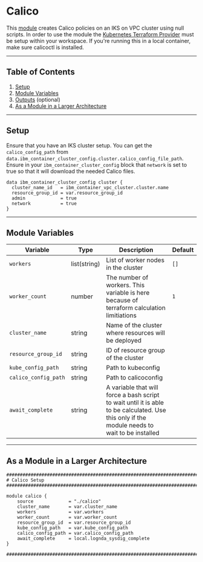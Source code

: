 # Calico

This [module](./calico) creates Calico policies on an IKS on VPC cluster using null scripts. In order to use the module the [Kubernetes Terraform Provider](https://www.terraform.io/docs/providers/kubernetes/index.html) must be setup within your workspace. If you're running this in a local container, make sure calicoctl is installed.

---

## Table of Contents

1. [Setup](##Setup)
2. [Module Variables](##Module-Variables)
3. [Outputs](##Outputs) (optional)
4. [As a Module in a Larger Architecture](##As-a-Module-in-a-Larger-Architecture)

---

## Setup

Ensure that you have an IKS cluster setup. You can get the `calico_config_path` from `data.ibm_container_cluster_config.cluster.calico_config_file_path`. Ensure in your `ibm_container_cluster_config` block that `network` is set to true so that it will download the needed Calico files.

```
data ibm_container_cluster_config cluster {
  cluster_name_id   = ibm_container_vpc_cluster.cluster.name
  resource_group_id = var.resource_group_id
  admin             = true
  network           = true
}
```

---

## Module Variables

Variable | Type | Description | Default
---------|------|-------------|--------
`workers` | list(string) | List of worker nodes in the cluster | `[]`
`worker_count` | number | The number of workers. This variable is here because of terraform calculation limitiations | `1`
`cluster_name` | string | Name of the cluster where resources will be deployed |
`resource_group_id` | string | ID of resource group of the cluster |
`kube_config_path` | string | Path to kubeconfig |
`calico_config_path` | string | Path to calicoconfig |
`await_complete` | string | A variable that will force a bash script to wait until it is able to be calculated. Use this only if the module needs to wait to be installed |

---

## As a Module in a Larger Architecture

```
##############################################################################
# Calico Setup
##############################################################################

module calico {
    source             = "./calico"
    cluster_name       = var.cluster_name
    workers            = var.workers
    worker_count       = var.worker_count
    resource_group_id  = var.resource_group_id
    kube_config_path   = var.kube_config_path
    calico_config_path = var.calico_config_path
    await_complete     = local.lognda_sysdig_complete
}

##############################################################################
```
